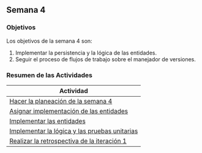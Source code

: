 ## Semana 4

### Objetivos

Los objetivos de la semana 4 son:

1. Implementar la persistencia y la lógica de las entidades.
2. Seguir el proceso de flujos de trabajo sobre el manejador de versiones.

### Resumen de las Actividades

| Actividad                                                                                      |
| ---------------------------------------------------------------------------------------------- |
| [Hacer la planeación de la semana 4](s4_syp.md)               |
| [Asignar implementación de las entidades](s4_asignar.md) |
| [Implementar las entidades](s4_persistencia.md) |
| [Implementar la lógica y las pruebas unitarias](s4_logica.md) |
| [Realizar la retrospectiva de la iteración 1](s4_retrospectiva.md) |

